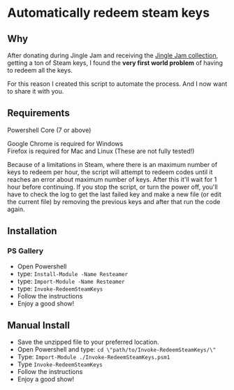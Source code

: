 # Automatically redeem steam keys

## Why

After donating during Jingle Jam and receiving the [Jingle Jam collection](https://jinglejam.tiltify.com/), getting a ton of Steam keys, I found the **very first world problem** of having to redeem all the keys.

For this reason I created this script to automate the process. And I now want to share it with you.

## Requirements

Powershell Core (7 or above)

Google Chrome is required for Windows  
Firefox is required for Mac and Linux (These are not fully tested!)

Because of a limitations in Steam, where there is an maximum number of keys to redeem per hour, the script will attempt to redeem codes until it reaches an error about maximum number of keys. After this it'll wait for 1 hour before continuing. If you stop the script, or turn the power off, you'll have to check the log to get the last failed key and make a new file (or edit the current file) by removing the previous keys and after that run the code again.

## Installation

### PS Gallery

- Open Powershell
- type: `Install-Module -Name Resteamer`
- type: `Import-Module -Name Resteamer`
- type: `Invoke-RedeemSteamKeys`
- Follow the instructions
- Enjoy a good show!

## Manual Install

- Save the unzipped file to your preferred location.
- Open Powershell and type: `cd \"path/to/Invoke-RedeemSteamKeys/\"`
- Type: `Import-Module ./Invoke-RedeemSteamKeys.psm1`
- Type `Invoke-RedeemSteamKeys`
- Follow the instructions
- Enjoy a good show!
